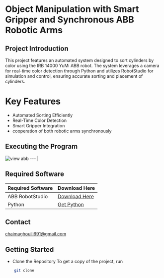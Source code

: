 # Object Manipulation with Smart Gripper and Synchronous ABB Robotic Arms
## Project Introduction
This project features an automated system designed to sort cylinders by color using the IRB 14000 YuMi ABB robot. The system leverages a camera for real-time color detection through Python and utilizes RobotStudio for simulation and control, ensuring accurate sorting and placement of cylinders.
# Key Features

 * Automated Sorting Efficiently 
* Real-Time Color Detection
* Smart Gripper Integration
* cooperation of both robotic arms synchronously
## Executing the Program


![view abb](https://github.com/user-attachments/assets/0fe62bc6-b508-4667-a043-3ef34c343177)
--- |


## Required Software

| Required Software    | Download Here                                             |
|----------------------|------------------------------------------------------------|
| ABB RobotStudio      | [Download Here](https://new.abb.com/products/robotics/robotstudio/downloads) |
| Python               | [Get Python](https://www.python.org/downloads/)           |

## Contact 
chaimaghouili691@gmail.com

##  Getting Started   
* Clone the Repository
To get a copy of the project, run
```bash    
    git clone
